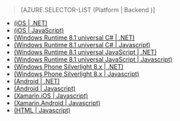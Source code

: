 > [AZURE.SELECTOR-LIST (Platform | Backend )]
- [(iOS | .NET)](../articles/mobile-services-dotnet-backend-ios-get-started-data.md)
- [(iOS | JavaScript)](../articles/mobile-services-ios-get-started-data.md)
- [(Windows Runtime 8.1 universal C# | .NET)](../articles/mobile-services-dotnet-backend-windows-universal-dotnet-get-started-data.md)
- [(Windows Runtime 8.1 universal C# | Javascript)](../articles/mobile-services-javascript-backend-windows-universal-dotnet-get-started-data.md)
- [(Windows Runtime 8.1 universal JavaScript | .NET)](../articles/mobile-services-dotnet-backend-windows-universal-javascript-get-started-data.md)
- [(Windows Runtime 8.1 universal JavaScript | Javascript)](../articles/mobile-services-javascript-backend-windows-universal-javascript-get-started-data.md)
- [(Windows Phone Silverlight 8.x | .NET)](../articles/mobile-services-dotnet-backend-windows-phone-get-started-data.md)
- [(Windows Phone Silverlight 8.x | Javascript)](../articles/mobile-services-windows-phone-get-started-data.md)
- [(Android | .NET)](../articles/mobile-services-dotnet-backend-android-get-started-data-EC.md)
- [(Android | Javascript)](../articles/mobile-services-android-get-started-data-EC.md)
- [(Xamarin.iOS | Javascript)](../articles/partner-xamarin-mobile-services-ios-get-started-data.md)
- [(Xamarin.Android | Javascript)](../articles/partner-xamarin-mobile-services-android-get-started-data.md)
- [(HTML | Javascript)](../articles/mobile-services-html-get-started-data.md)

<!---HONumber=62-->